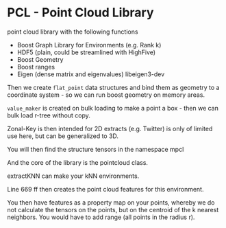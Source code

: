 # PCL - Point Cloud Library
point cloud library with the following functions

- Boost Graph Library for Environments (e.g. Rank k)
- HDF5 (plain, could be streamlined with HighFive)
- Boost Geometry
- Boost ranges
- Eigen (dense matrix and eigenvalues) libeigen3-dev


Then we create `flat_point` data structures and bind them as geometry to a coordinate system - so we can run boost geometry on memory areas.


`value_maker` is created on bulk loading to make a point a box - then we can bulk load r-tree without copy.

Zonal-Key is then intended for 2D extracts (e.g. Twitter) is only of limited use here, but can be generalized to 3D.

You will then find the structure tensors in the namespace mpcl

And the core of the library is the pointcloud class.

extractKNN can make your kNN environments.

Line 669 ff then creates the point cloud features for this environment.

You then have features as a property map on your points, whereby we do not calculate the tensors on the points, but on the centroid of the k nearest neighbors. You would have to add range (all points in the radius r).

